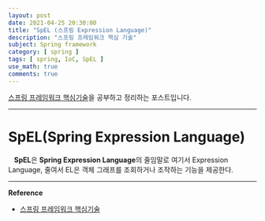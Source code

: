 ```yaml
---
layout: post
date: 2021-04-25 20:30:00
title: "SpEL (스프링 Expression Language)"
description: "스프링 프레임워크 핵심 기술"
subject: Spring framework
category: [ spring ]
tags: [ spring, IoC, SpEL ]
use_math: true
comments: true
---
```


[스프링 프레임워크 핵심기술](https://www.inflearn.com/course/spring-framework_core/dashboard)을 공부하고 정리하는 포스트입니다.

---

# SpEL(Spring Expression Language)

&nbsp;&nbsp;&nbsp;<b>SpEL</b>은 <b>Spring Expression Language</b>의 줄임말로 여기서 Expression Language, 줄여서 EL은 객체 그래프를 조회하거나 조작하는 기능을 제공한다.

---
**Reference**
+ [스프링 프레임워크 핵심기술](https://www.inflearn.com/course/spring-framework_core/dashboard)
